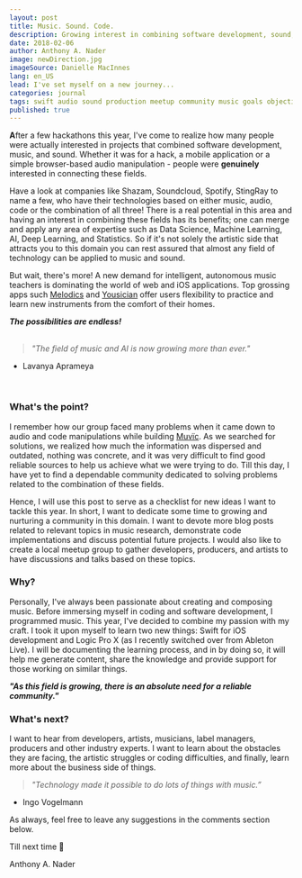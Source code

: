 ```yaml
---
layout: post
title: Music. Sound. Code.
description: Growing interest in combining software development, sound, and music.
date: 2018-02-06
author: Anthony A. Nader
image: newDirection.jpg
imageSource: Danielle MacInnes
lang: en_US
lead: I've set myself on a new journey...
categories: journal
tags: swift audio sound production meetup community music goals objectives
published: true
---
```


 <b>A</b>fter a few hackathons this year, I've come to realize how many people were actually interested in projects that combined software development, music, and sound. Whether it was for a hack,  a mobile application or a simple browser-based audio manipulation - people were <b>genuinely</b> interested in connecting these fields.


Have a look at companies like Shazam, Soundcloud, Spotify, StingRay to name a few, who have their technologies based on either music, audio, code or the combination of all three! There is a real potential in this area and having an interest in combining these fields has its benefits; one can merge and apply any area of expertise such as Data Science, Machine Learning, AI, Deep Learning, and Statistics. So if it's not solely the artistic side that attracts you to this domain you can rest assured that almost any field of technology can be applied to music and sound.

But wait, there's more! A new demand for intelligent, autonomous music teachers is dominating the world of web and iOS applications. Top grossing apps such <a class="pink-hover" href="https://melodics.com/" target="_blank">Melodics</a> and <a class="pink-hover" href="https://yousician.com/" target="_blank">Yousician</a> offer users flexibility to practice and learn new instruments from the comfort of their homes.

_<b>The possibilities are endless!</b><br>_
<br>

>_"The field of music and AI is now growing more than ever."_
- Lavanya Aprameya

<br>

### What's the point?

I remember how our group faced many problems when it came down to audio and code manipulations while building <a class="pink-hover" href="https://github.com/anthonyanader/muvic" target="_blank">Muvïc</a>. As we searched for solutions, we realized how much the information was dispersed and outdated, nothing was concrete, and it was very difficult to find good reliable sources to help us achieve what we were trying to do. Till this day, I have yet to find a dependable community dedicated to solving problems related to the combination of these fields.

Hence, I will use this post to serve as a checklist for new ideas I want to tackle this year. In short, I want to dedicate some time to growing and nurturing a community in this domain. I want to devote more blog posts related to relevant topics in music research, demonstrate code implementations and discuss potential future projects. I would also like to create a local meetup group to gather developers, producers, and artists to have discussions and talks based on these topics.

### Why?

Personally, I've always been passionate about creating and composing music. Before immersing myself in coding and software development, I programmed music. This year, I've decided to combine my passion with my craft. I took it upon myself to learn two new things: Swift for iOS development and Logic Pro X (as I recently switched over from Ableton Live). I will be documenting the learning process, and in by doing so, it will help me generate content, share the knowledge and provide support for those working on similar things.

_<b>"As this field is growing, there is an absolute need for a reliable community."</b>_


### What's next?

I want to hear from developers, artists, musicians, label managers, producers and other industry experts. I want to learn about the obstacles they are facing, the artistic struggles or coding difficulties, and finally, learn more about the business side of things.

> _"Technology made it possible to do lots of things with music.”_
- Ingo Vogelmann

As always, feel free to leave any suggestions in the comments section below.

Till next time :musical_score:

Anthony A. Nader
